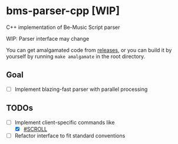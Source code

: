 # bms-parser-cpp [WIP]

C++ implementation of Be-Music Script parser 

WIP: Parser interface may change

You can get amalgamated code from [releases](https://github.com/SNURhythm/bms-parser-cpp/releases), or you can build it by yourself by running `make amalgamate` in the root directory.

## Goal
- [ ] Implement blazing-fast parser with parallel processing

## TODOs 
- [ ] Implement client-specific commands like 
  - [x] [#SCROLL](https://bemuse.ninja/project/docs/bms-extensions/#speed-and-scroll-segments)
- [ ] Refactor interface to fit standard conventions
